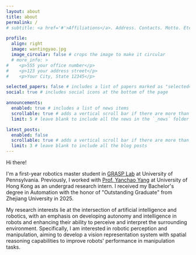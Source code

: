 ```yaml
---
layout: about
title: about
permalink: /
# subtitle: <a href='#'>Affiliations</a>. Address. Contacts. Motto. Etc.

profile:
  align: right
  image: wantingyao.jpg
  image_circular: false # crops the image to make it circular
  # more_info: >
#    <p>555 your office number</p>
#    <p>123 your address street</p>
#    <p>Your City, State 12345</p>

selected_papers: false # includes a list of papers marked as "selected={true}"
social: true # includes social icons at the bottom of the page

announcements:
  enabled: true # includes a list of news items
  scrollable: true # adds a vertical scroll bar if there are more than 3 news items
  limit: 5 # leave blank to include all the news in the `_news` folder

latest_posts:
  enabled: false
  scrollable: true # adds a vertical scroll bar if there are more than 3 new posts items
  limit: 3 # leave blank to include all the blog posts
---
```


Hi there!

I'm a first-year robotics master student in [GRASP Lab](https://www.grasp.upenn.edu/) at University of Pennsylvania. Previously, I worked with [Prof. Yanchao Yang](https://yanchaoyang.github.io/) at University of Hong Kong as an undergrad research intern. I received my Bachelor's degree in Automation with the honor of "Outstanding Graduate" from Zhejiang University in 2025.

My research interests lie at the intersection of artificial intelligence and robotics, with an emphasis on developing autonomy and intelligence in robots and enhancing their ability to perceive and interpret the surrounding environment. Specifically, I am interested in robotic perception and manipulation, aiming to develop a vision representation system with spatial reasoning capabilities to improve robots' performance in manipulation tasks.

<!-- Put your address / P.O. box / other info right below your picture. You can also disable any of these elements by editing `profile` property of the YAML header of your `_pages/about.md`. Edit `_bibliography/papers.bib` and Jekyll will render your [publications page](/al-folio/publications/) automatically. -->

<!-- Link to your social media connections, too. This theme is set up to use [Font Awesome icons](https://fontawesome.com/) and [Academicons](https://jpswalsh.github.io/academicons/), like the ones below. Add your Facebook, Twitter, LinkedIn, Google Scholar, or just disable all of them. -->
